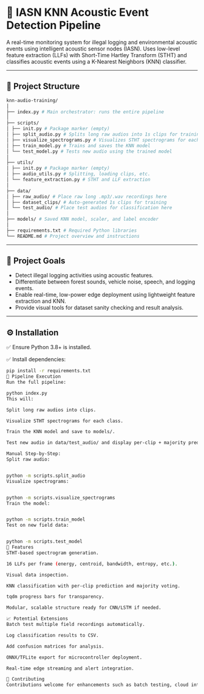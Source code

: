 # 🌳 IASN KNN Acoustic Event Detection Pipeline

A real-time monitoring system for illegal logging and environmental acoustic events using intelligent acoustic sensor nodes (IASN). Uses low-level feature extraction (LLFs) with Short-Time Hartley Transform (STHT) and classifies acoustic events using a K-Nearest Neighbors (KNN) classifier.

---

## 📂 Project Structure
```bash
knn-audio-training/
│
├── index.py # Main orchestrator: runs the entire pipeline
│
├── scripts/
│ ├── init.py # Package marker (empty)
│ ├── split_audio.py # Splits long raw audios into 1s clips for training
│ ├── visualize_spectrograms.py # Visualizes STHT spectrograms for each class
│ ├── train_model.py # Trains and saves the KNN model
│ └── test_model.py # Tests new audio using the trained model
│
├── utils/
│ ├── init.py # Package marker (empty)
│ ├── audio_utils.py # Splitting, loading clips, etc.
│ └── feature_extraction.py # STHT and LLF extraction
│
├── data/
│ ├── raw_audio/ # Place raw long .mp3/.wav recordings here
│ ├── dataset_clips/ # Auto-generated 1s clips for training
│ └── test_audio/ # Place test audios for classification here
│
├── models/ # Saved KNN model, scaler, and label encoder
│
├── requirements.txt # Required Python libraries
└── README.md # Project overview and instructions
```
---

## 🎯 Project Goals

- Detect illegal logging activities using acoustic features.
- Differentiate between forest sounds, vehicle noise, speech, and logging events.
- Enable real-time, low-power edge deployment using lightweight feature extraction and KNN.
- Provide visual tools for dataset sanity checking and result analysis.

---

## ⚙️ Installation

✅ Ensure Python 3.8+ is installed.

✅ Install dependencies:
```bash
pip install -r requirements.txt
🚀 Pipeline Execution
Run the full pipeline:

python index.py
This will:

Split long raw audios into clips.

Visualize STHT spectrograms for each class.

Train the KNN model and save to models/.

Test new audio in data/test_audio/ and display per-clip + majority predictions.

Manual Step-by-Step:
Split raw audio:


python -m scripts.split_audio
Visualize spectrograms:


python -m scripts.visualize_spectrograms
Train the model:


python -m scripts.train_model
Test on new field data:


python -m scripts.test_model
🎨 Features
STHT-based spectrogram generation.

16 LLFs per frame (energy, centroid, bandwidth, entropy, etc.).

Visual data inspection.

KNN classification with per-clip prediction and majority voting.

tqdm progress bars for transparency.

Modular, scalable structure ready for CNN/LSTM if needed.

📈 Potential Extensions
Batch test multiple field recordings automatically.

Log classification results to CSV.

Add confusion matrices for analysis.

ONNX/TFLite export for microcontroller deployment.

Real-time edge streaming and alert integration.

🤝 Contributing
Contributions welcome for enhancements such as batch testing, cloud integration, or model improvements.

